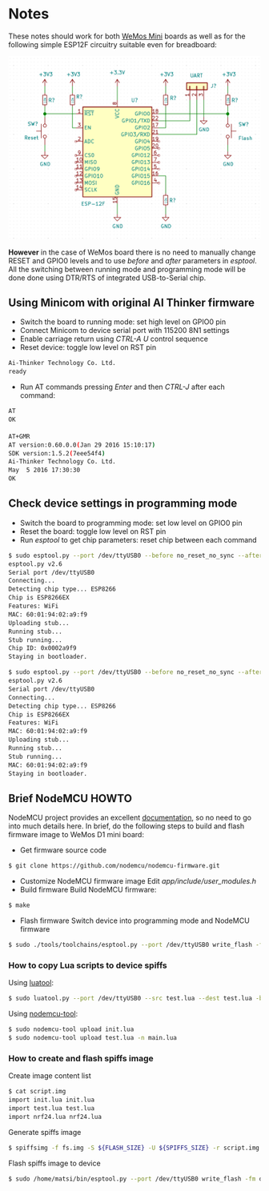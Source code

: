 # Notes

These notes should work for both [WeMos Mini](https://wiki.wemos.cc/products:d1:d1_mini) boards
as well as for the following simple ESP12F circuitry suitable even for breadboard:

![alt text](pics/esp12f-proto.png)

__However__ in the case of WeMos board there is no need to manually change RESET and GPIO0 levels and to use *before* and *after* parameters in *esptool*.
All the switching between running mode and programming mode will be done done using DTR/RTS of integrated USB-to-Serial chip.

## Using Minicom with original AI Thinker firmware

* Switch the board to running mode: set high level on GPIO0 pin
* Connect Minicom to device serial port with 115200 8N1 settings
* Enable carriage return using *CTRL-A U* control sequence
* Reset device: toggle low level on RST pin
```bash
Ai-Thinker Technology Co. Ltd.
ready
```
* Run AT commands pressing *Enter* and then *CTRL-J* after each command:
```bash
AT
OK

AT+GMR
AT version:0.60.0.0(Jan 29 2016 15:10:17)
SDK version:1.5.2(7eee54f4)
Ai-Thinker Technology Co. Ltd.
May  5 2016 17:30:30
OK
```

## Check device settings in programming mode

* Switch the board to programming mode: set low level on GPIO0 pin
* Reset the board: toggle low level on RST pin
* Run *esptool* to get chip parameters: reset chip between each command
```bash
$ sudo esptool.py --port /dev/ttyUSB0 --before no_reset_no_sync --after no_reset chip_id
esptool.py v2.6
Serial port /dev/ttyUSB0
Connecting...
Detecting chip type... ESP8266
Chip is ESP8266EX
Features: WiFi
MAC: 60:01:94:02:a9:f9
Uploading stub...
Running stub...
Stub running...
Chip ID: 0x0002a9f9
Staying in bootloader.
```

```bash
$ sudo esptool.py --port /dev/ttyUSB0 --before no_reset_no_sync --after no_reset read_mac
esptool.py v2.6
Serial port /dev/ttyUSB0
Connecting...
Detecting chip type... ESP8266
Chip is ESP8266EX
Features: WiFi
MAC: 60:01:94:02:a9:f9
Uploading stub...
Running stub...
Stub running...
MAC: 60:01:94:02:a9:f9
Staying in bootloader.
```

## Brief NodeMCU HOWTO
NodeMCU project provides an excellent [documentation](https://nodemcu.readthedocs.io), so no need to go into much details here. In brief, do the following steps to build and flash firmware image to WeMos D1 mini board:
* Get firmware source code
```bash
$ git clone https://github.com/nodemcu/nodemcu-firmware.git
```
* Customize NodeMCU firmware image
Edit _app/include/user_modules.h_
* Build firmware
Build NodeMCU firmware:
```bash
$ make
```
* Flash firmware
Switch device into programming mode and NodeMCU firmware
```bash
$ sudo ./tools/toolchains/esptool.py --port /dev/ttyUSB0 write_flash -fm dio -fs 32m 0x00000 bin/0x00000.bin 0x10000 bin/0x10000.bin
```

### How to copy Lua scripts to device spiffs

Using [luatool](https://github.com/4refr0nt/luatool):
```bash
$ sudo luatool.py --port /dev/ttyUSB0 --src test.lua --dest test.lua -b 115200
```

Using [nodemcu-tool](https://github.com/AndiDittrich/NodeMCU-Tool):
```bash
$ sudo nodemcu-tool upload init.lua
$ sudo nodemcu-tool upload test.lua -n main.lua
```

### How to create and flash spiffs image

Create image content list
```bash
$ cat script.img
import init.lua init.lua
import test.lua test.lua
import nrf24.lua nrf24.lua
```

Generate spiffs image
```bash
$ spiffsimg -f fs.img -S ${FLASH_SIZE} -U ${SPIFFS_SIZE} -r script.img
```

Flash spiffs image to device
```bash
$ sudo /home/matsi/bin/esptool.py --port /dev/ttyUSB0 write_flash -fm dio -fs ${FLASH_SIZE} ${SPIFFS_OFFSET} fs.img
```
